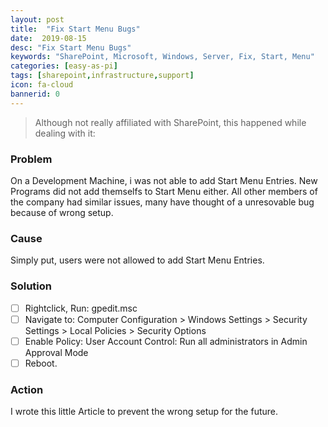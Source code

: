 ```yaml
---
layout: post
title:  "Fix Start Menu Bugs"
date:  2019-08-15
desc: "Fix Start Menu Bugs"
keywords: "SharePoint, Microsoft, Windows, Server, Fix, Start, Menu"
categories: [easy-as-pi]
tags: [sharepoint,infrastructure,support]
icon: fa-cloud
bannerid: 0
---
```


> Although not really affiliated with SharePoint, this happened while dealing with it:

### Problem
On a Development Machine, i was not able to add Start Menu Entries. New Programs did not add themselfs to Start Menu either. All other members of the company had similar issues, many have thought of a unresovable bug because of wrong setup.

### Cause
Simply put, users were not allowed to add Start Menu Entries.

### Solution	
 *[ ] Rightclick, Run: gpedit.msc
 *[ ] Navigate to: Computer Configuration > Windows Settings > Security Settings > Local Policies > Security Options
 *[ ] Enable Policy: User Account Control: Run all administrators in Admin Approval Mode
 *[ ] Reboot.

### Action
I wrote this little Article to prevent the wrong setup for the future.
